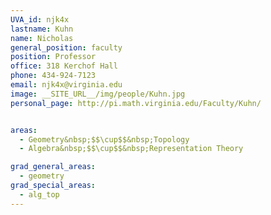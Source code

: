 ```yaml
---
UVA_id: njk4x
lastname: Kuhn
name: Nicholas
general_position: faculty
position: Professor
office: 318 Kerchof Hall
phone: 434-924-7123
email: njk4x@virginia.edu
image: __SITE_URL__/img/people/Kuhn.jpg
personal_page: http://pi.math.virginia.edu/Faculty/Kuhn/


areas:
  - Geometry&nbsp;$$\cup$$&nbsp;Topology
  - Algebra&nbsp;$$\cup$$&nbsp;Representation Theory

grad_general_areas:
  - geometry
grad_special_areas:
  - alg_top
---
```

